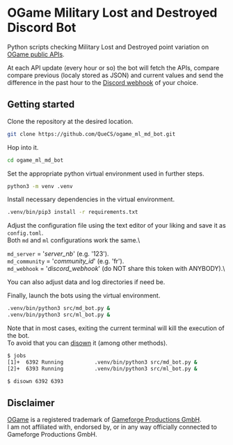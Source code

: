 # OGame Military Lost and Destroyed Discord Bot

Python scripts checking Military Lost and Destroyed point variation on [OGame public APIs](https://forum.origin.ogame.gameforge.com/forum/thread/44-ogame-api/).

At each API update (every hour or so) the bot will fetch the APIs, compare compare previous (localy stored as JSON) and current values and send the difference in the past hour to the [Discord webhook](https://hookdeck.com/webhooks/platforms/how-to-get-started-with-discord-webhooks) of your choice.

## Getting started

Clone the repository at the desired location.
```bash
git clone https://github.com/QueCS/ogame_ml_md_bot.git
```

Hop into it.
```bash
cd ogame_ml_md_bot
```

Set the appropriate python virtual environment used in further steps.
```bash
python3 -m venv .venv
```

Install necessary dependencies in the virtual environment.
```bash
.venv/bin/pip3 install -r requirements.txt
```

Adjust the configuration file using the text editor of your liking and save it as `config.toml`.\
Both `md` and `ml` configurations work the same.\

`md_server` = '*server_nb*' (e.g. '123').\
`md_community` = '*community_id*' (e.g. 'fr').\
`md_webhook` = '*discord_webhook*' (do NOT share this token with ANYBODY).\

You can also adjust data and log directories if need be.

Finally, launch the bots using the virtual environment.
```bash
.venv/bin/python3 src/md_bot.py &
.venv/bin/python3 src/ml_bot.py &
```

Note that in most cases, exiting the current terminal will kill the execution of the bot.\
To avoid that you can [disown](https://linuxcommand.org/lc3_man_pages/disownh.html) it (among other methods).
```bash
$ jobs
[1]+  6392 Running          .venv/bin/python3 src/md_bot.py &
[2]+  6393 Running          .venv/bin/python3 src/ml_bot.py &

$ disown 6392 6393
```

## Disclaimer

[OGame](https://gameforge.com/play/ogame) is a registered trademark of [Gameforge Productions GmbH](https://gameforge.com).\
I am not affiliated with, endorsed by, or in any way officially connected to Gameforge Productions GmbH.
